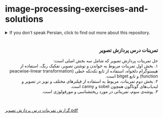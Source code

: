 # image-processing-exercises-and-solutions

<details>
  <summary> If you don't speak Persian, click to find out more about this repository.</summary>
  <p>
    
It is a repository for solving the exercises and projects in Image Processing and Computer Vision course. It contains three exercise folders, and each folder has loads of exercises.

Exercise 1 includes imread, imwrite, peacwise-linear transformation function, bitget, etc.

Exercise 2: Filters, Noises, and Edge Detection (Sobel, Canny, ...)

Exercise 3: Morphology

    
</p>
</details>

<br/>

<div dir = "rtl" align="center">

<h3 align="right">تمرینات درس پردازش تصویر</h3>

  <p align="right">
حل تمرینات پردازش تصویر که شامل سه بخش اصلی است:
  <br/>
    ۱. بخش اول تمرینات مربوط به خواندن و نوشتن تصویر، تفکیک رنگ، استفاده از هیستوگرام دلخواه، استفاده از تابع تکه‌تکه خطی (peacwise-linear transformation function) و تابع bitget است.
    <br/>
    ۲. بخش دوم تمرینات، مربوط به استفاده از فیلترهای مختلف و نویز در تصویر و لبه‌یاب‌های گوناگون همچون sobel و canny است.
  <br/>
    ۳. پوشه‌ی سوم، تمریناتی در مورد ریختشناسی و مورفولوژی است.
</div>
<br/>

[گزارش تمرینات درس پردازش تصویر.pdf](https://github.com/Mahtab-Shabani/image-processing-exercises-and-solutions/files/11854193/default.pdf)

